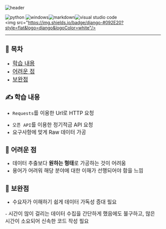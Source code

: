 ![header](https://capsule-render.vercel.app/api?type=waving&color=gradient&height=300&section=header&text=Data%20Processing%20Using%20API%20&fontAlign=50&fontAlignY=30&fontColor=A3DCBE&fontSize=65&animation=scaleIn&desc=Finance%20data%20collecton&descSize=40&descAlign=73&descAlignY=55)

![python](https://img.shields.io/badge/Python-3776AB?style=for-the-badge&logo=python&logoColor=white) ![windows](https://img.shields.io/badge/Windows-0078D6?style=for-the-badge&logo=windows&logoColor=white)![markdown](https://img.shields.io/badge/Markdown-000000?style=for-the-badge&logo=markdown&logoColor=white)![visual studio code](https://img.shields.io/badge/Visual_Studio_Code-0078D4?style=for-the-badge&logo=visual%20studio%20code&logoColor=white)
<img src="https://img.shields.io/badge/django-#092E20?style=flat&logo=django&logoColor=white"/>

---

## 📶 목차
  - <span style="font-size:130%"> [학습 내용](#학습-내용)</span>
  - <span style="font-size:130%"> [어려운 점](#어려운-점)</span>
  - <span style="font-size:130%"> [보완점](#보완점)</span>
  
## ✍ 학습 내용 
  - <span style="font-size:120%"> `Requests`를 이용한 Url로 HTTP 요청
  </span>

  - <span style="font-size:120%">`오픈 API`를 이용한 정기적금 API 요청</span>
  - <span style="font-size:120%">요구사항에 맞게 Raw 데이터 가공</span>

## 🤣 어려운 점
  - <span style="font-size:120%">데이터 추출보다 **원하는 형태**로 가공하는 것이 어려움</span>
  - <span style="font-size:120%"> 용어가 어려워 해당 분야에 대한 이해가 선행되어야 함을 느낌 
  </span>

## 🚀 보완점
  - <span style="font-size:120%"> 수요자가 이해하기 쉽게 데이터 가독성 증대 필요 
  </span>
  - <span style="font-size:120%"> 시간이 많이 걸리는 데이터 수집을 간단하게 했음에도 불구하고, 많은 시간이 소요되어 신속한 코드 작성 필요 
  </span>
